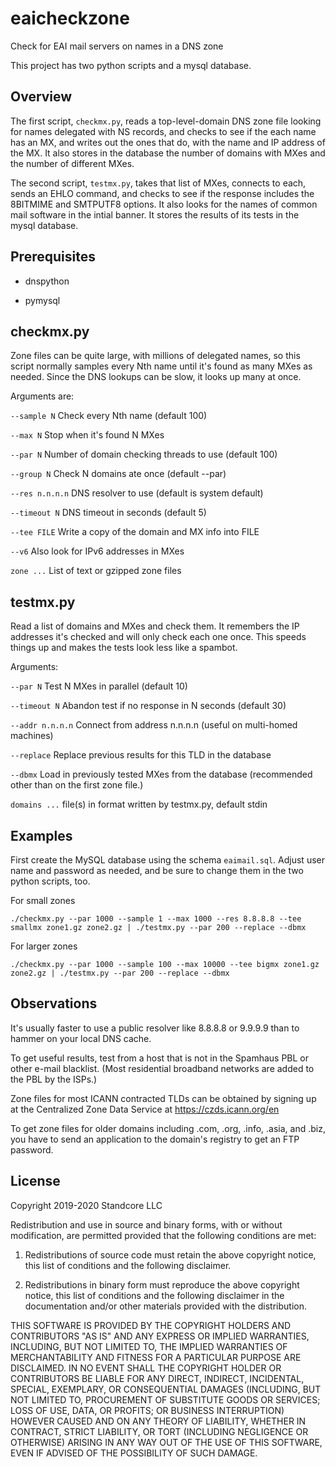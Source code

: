 # eaicheckzone
Check for EAI mail servers on names in a DNS zone

This project has two python scripts and a mysql database.

## Overview

The first script, `checkmx.py`, reads a top-level-domain DNS zone file
looking for names delegated with NS records, and checks to see if the each name
has an MX, and writes out the ones that do, with the name and IP address of the MX.
It also stores in the database the number of domains with MXes and the number of
different MXes.

The second script, `testmx.py`, takes that list of MXes, connects to each, 
sends an EHLO command, and checks to see if the response includes the 8BITMIME
and SMTPUTF8 options.
It also looks for the names of common mail software in the intial banner.
It stores the results of its tests in the mysql database.

## Prerequisites

* dnspython

* pymysql

## checkmx.py

Zone files can be quite large, with millions of delegated names, so this script
normally samples every Nth name until it's found as many MXes as needed.  Since
the DNS lookups can be slow, it looks up many at once.

Arguments are:

`--sample N` Check every Nth name (default 100)

`--max N` Stop when it's found N MXes

`--par N` Number of domain checking threads to use (default 100)

`--group N` Check N domains ate once (default --par)

`--res n.n.n.n` DNS resolver to use (default is system default)

`--timeout N` DNS timeout in seconds (default 5)

`--tee FILE` Write a copy of the domain and MX info into FILE

`--v6` Also look for IPv6 addresses in MXes 

`zone ...` List of text or gzipped zone files

## testmx.py

Read a list of domains and MXes and check them.
It remembers the IP addresses it's checked and will only check each one once.
This speeds things up and makes the tests look less like a spambot.

Arguments:

`--par N` Test N MXes in parallel (default 10)

`--timeout N` Abandon test if no response in N seconds (default 30)

`--addr n.n.n.n` Connect from address n.n.n.n (useful on multi-homed machines)

`--replace` Replace previous results for this TLD in the database

`--dbmx` Load in previously tested MXes from the database (recommended other than on the first zone file.)

`domains ...` file(s) in format written by testmx.py, default stdin

## Examples

First create the MySQL database using the schema `eaimail.sql`.  Adjust user name and password as needed, and
be sure to change them in the two python scripts, too.

For small zones

`./checkmx.py --par 1000 --sample 1 --max 1000 --res 8.8.8.8 --tee smallmx zone1.gz zone2.gz |
 ./testmx.py --par 200 --replace --dbmx`

For larger zones

`./checkmx.py --par 1000 --sample 100 --max 10000 --tee bigmx zone1.gz zone2.gz |
 ./testmx.py --par 200 --replace --dbmx`

## Observations

It's usually faster to use a public resolver like 8.8.8.8 or 9.9.9.9 than to hammer on your local DNS cache.

To get useful results, test from a host that is not in the Spamhaus PBL or other e-mail blacklist.
(Most residential broadband networks are added to the PBL by the ISPs.)

Zone files for most ICANN contracted TLDs can be obtained by signing up at
the Centralized Zone Data Service at https://czds.icann.org/en

To get zone files for older domains including .com, .org, .info, .asia, and .biz,
you have to send an application to the domain's registry to get an FTP
password.

## License

Copyright 2019-2020 Standcore LLC

Redistribution and use in source and binary forms, with or without modification, are permitted provided that the following conditions are met:

1. Redistributions of source code must retain the above copyright notice, this list of conditions and the following disclaimer.

2. Redistributions in binary form must reproduce the above copyright notice, this list of conditions and the following disclaimer in the documentation and/or other materials provided with the distribution.

THIS SOFTWARE IS PROVIDED BY THE COPYRIGHT HOLDERS AND CONTRIBUTORS "AS IS" AND ANY EXPRESS OR IMPLIED WARRANTIES, INCLUDING, BUT NOT LIMITED TO, THE IMPLIED WARRANTIES OF MERCHANTABILITY AND FITNESS FOR A PARTICULAR PURPOSE ARE DISCLAIMED. IN NO EVENT SHALL THE COPYRIGHT HOLDER OR CONTRIBUTORS BE LIABLE FOR ANY DIRECT, INDIRECT, INCIDENTAL, SPECIAL, EXEMPLARY, OR CONSEQUENTIAL DAMAGES (INCLUDING, BUT NOT LIMITED TO, PROCUREMENT OF SUBSTITUTE GOODS OR SERVICES; LOSS OF USE, DATA, OR PROFITS; OR BUSINESS INTERRUPTION) HOWEVER CAUSED AND ON ANY THEORY OF LIABILITY, WHETHER IN CONTRACT, STRICT LIABILITY, OR TORT (INCLUDING NEGLIGENCE OR OTHERWISE) ARISING IN ANY WAY OUT OF THE USE OF THIS SOFTWARE, EVEN IF ADVISED OF THE POSSIBILITY OF SUCH DAMAGE.
